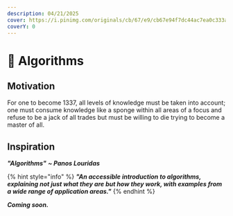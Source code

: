 ```yaml
---
description: 04/21/2025
cover: https://i.pinimg.com/originals/cb/67/e9/cb67e94f7dc44ac7ea0c333a8e44fc1f.gif
coverY: 0
---
```


# 📖 Algorithms

## Motivation

For one to become 1337, all levels of knowledge must be taken into account; one must consume knowledge like a sponge within all areas of a focus and refuse to be a jack of all trades but must be willing to die trying to become a master of all.&#x20;

## Inspiration

_**"Algorithms"**_ _**\~ Panos Louridas**_&#x20;

{% hint style="info" %}
_**"An accessible introduction to algorithms, explaining not just what they are but how they work, with examples from a wide range of application areas."**_
{% endhint %}

_**Coming soon.**_

